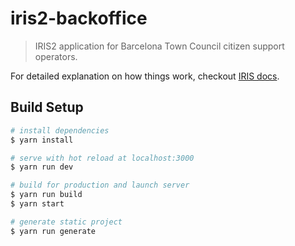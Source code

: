 # iris2-backoffice

> IRIS2 application for Barcelona Town Council citizen support operators.

For detailed explanation on how things work, checkout [IRIS docs](./docs/guide/index.md).

## Build Setup

``` bash
# install dependencies
$ yarn install

# serve with hot reload at localhost:3000
$ yarn run dev

# build for production and launch server
$ yarn run build
$ yarn start

# generate static project
$ yarn run generate
```
